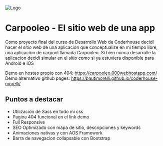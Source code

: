 ![Logo](https://i.postimg.cc/15c8rqcX/logo-Carpooleo.png)

# Carpooleo - El sitio web de una app

Como proyecto final del curso de Desarrollo Web de Coderhouse decidí hacer el sitio
web de una aplicacion que conceptualize en mi tiempo libre, una aplicacion de carpool
llamada Carpooleo. Si bien nunca desarrolle la aplicacion decidi simular en el sitio
como si ya estuviera disponible para Android e IOS

Demo en hosteo propio con 404: https://carpooleo.000webhostapp.com/
Demo alternativo github pages: https://bautimorelli.github.io/coderhouse-morelli/

## Puntos a destacar

-   Utilizacion de Sass en todo mi css
-   Pagina 404 funcional en el link demo
-   Full Responsive
-   SEO Optimizado con mapa de sitio, descripciones y keywords
-   Animaciones nativas y con AOS Framework
-   Barra de navegacion collapsable con Bootstrap
